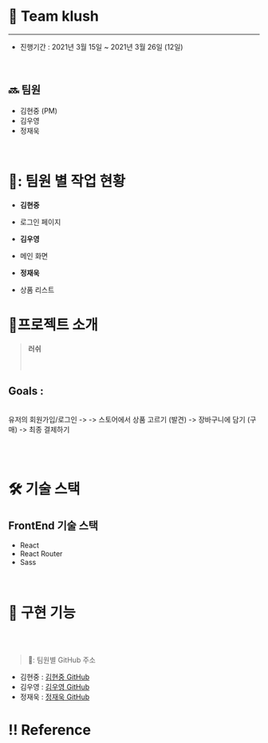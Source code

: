 # 🏡 Team klush

---

- 진행기간 : 2021년 3월 15일 ~ 2021년 3월 26일 (12일)

<br>

## 🔜 팀원

- 김현중 (PM)
- 김우영
- 정재욱

<br>
  
# 🌟: 팀원 별 작업 현황

- **김현중**
- 로그인 페이지

- **김우영**
- 메인 화면

- **정재욱**
- 상품 리스트

# 🌟프로젝트 소개

> **러쉬** <br>  
> <br>

## Goals :

<br> 유저의 회원가입/로그인 -> -> 스토어에서 상품 고르기 (발견) -> 장바구니에 담기 (구매) -> 최종 결제하기

<br>
<br>

# 🛠 기술 스택

## FrontEnd 기술 스택

- React
- React Router
- Sass

<br>

# 🌈 구현 기능

<br>
<br>

> 🌟: 팀원별 GitHub 주소

- 김현중 : [김현중 GitHub](https://github.com/hyjoong)
- 김우영 : [김우영 GitHub](https://github.com/whoyoung90)
- 정재욱 : [정재욱 GitHub](https://github.com/stich9208)

# ‼️ Reference
